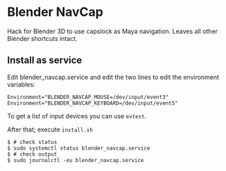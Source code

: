 # Blender NavCap

Hack for Blender 3D to use capslock as Maya navigation. Leaves all other Blender shortcuts intact.

## Install as service

Edit blender_navcap.service and edit the two lines to edit the environment variables:

```
Environment="BLENDER_NAVCAP_MOUSE=/dev/input/event3"
Environment="BLENDER_NAVCAP_KEYBOARD=/dev/input/event5"
```

To get a list of input devices you can use `evtest`.

After that; execute `install.sh`

```
$ # check status
$ sudo systemctl status blender_navcap.service
$ # check output
$ sudo journalctl -eu blender_navcap.service 
```